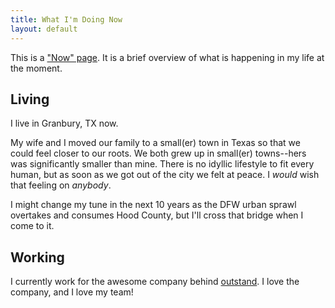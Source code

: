 ```yaml
---
title: What I'm Doing Now
layout: default
---
```


This is a ["Now" page](https://sive.rs/nowff). It is a brief overview of what
is happening in my life at the moment.

Living
------
I live in Granbury, TX now.

My wife and I moved our family to a small(er) town in Texas so that we could
feel closer to our roots. We both grew up in small(er) towns--hers was
significantly smaller than mine. There is no idyllic lifestyle to fit every
human, but as soon as we got out of the city we felt at peace. I _would_ wish
that feeling on _anybody_.

I might change my tune in the next 10 years as the DFW urban sprawl overtakes
and consumes Hood County, but I'll cross that bridge when I come to it.

Working
-------
I currently work for the awesome company behind [outstand](https://outstand.com).
I love the company, and I love my team!
